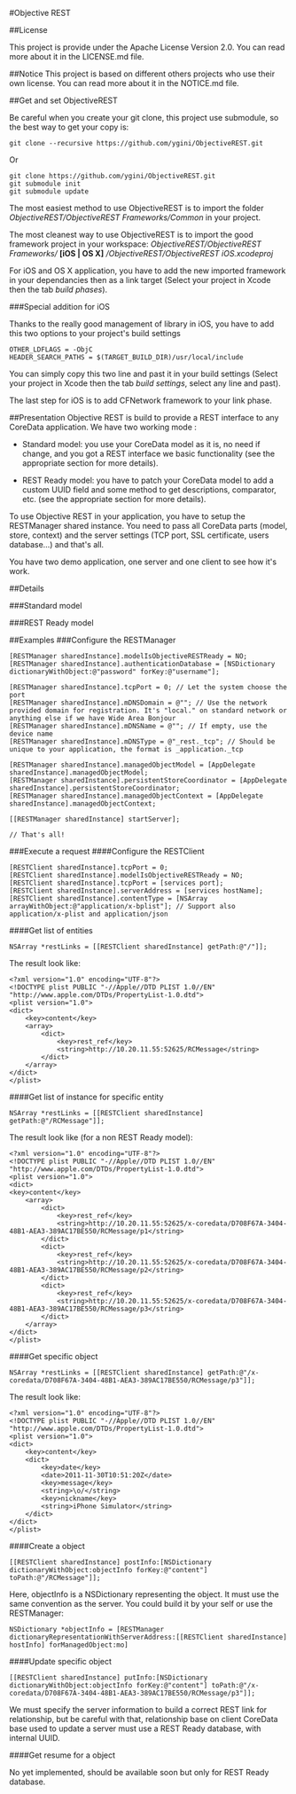 #Objective REST

##License

This project is provide under the Apache License Version 2.0. You can read more about it in the LICENSE.md file.

##Notice
This project is based on different others projects who use their own license. You can read more about it in the NOTICE.md file.

##Get and set ObjectiveREST

Be careful when you create your git clone, this project use submodule, so the best way to get your copy is:

    git clone --recursive https://github.com/ygini/ObjectiveREST.git

Or

    git clone https://github.com/ygini/ObjectiveREST.git
    git submodule init
    git submodule update

The most easiest method to use ObjectiveREST is to import the folder *ObjectiveREST/ObjectiveREST Frameworks/Common* in your project.

The most cleanest way to use ObjectiveREST is to import the good framework project in your workspace: *ObjectiveREST/ObjectiveREST Frameworks/* **[iOS | OS X]** */ObjectiveREST/ObjectiveREST iOS.xcodeproj*

For iOS and OS X application, you have to add the new imported framework in your dependancies then as a link target (Select your project in Xcode then the tab *build phases*).

###Special addition for iOS

Thanks to the really good management of library in iOS, you have to add this two options to your project's build settings

	OTHER_LDFLAGS = -ObjC
	HEADER_SEARCH_PATHS = $(TARGET_BUILD_DIR)/usr/local/include

You can simply copy this two line and past it in your build settings (Select your project in Xcode then the tab *build settings*, select any line and past).

The last step for iOS is to add CFNetwork framework to your link phase.

##Presentation
Objective REST is build to provide a REST interface to any CoreData application. We have two working mode :

* Standard model: you use your CoreData model as it is, no need if change, and you got a REST interface we basic functionality (see the appropriate section for more details).

* REST Ready model: you have to patch your CoreData model to add a custom UUID field and some method to get descriptions, comparator, etc. (see the appropriate section for more details).

To use Objective REST in your application, you have to setup the RESTManager shared instance. You need to pass all CoreData parts (model, store, context) and the server settings (TCP port, SSL certificate, users database…) and that's all. 

You have two demo application, one server and one client to see how it's work.

##Details

###Standard model

###REST Ready model

##Examples
###Configure the RESTManager

    [RESTManager sharedInstance].modelIsObjectiveRESTReady = NO;
    [RESTManager sharedInstance].authenticationDatabase = [NSDictionary dictionaryWithObject:@"password" forKey:@"username"];
    
    [RESTManager sharedInstance].tcpPort = 0; // Let the system choose the port
    [RESTManager sharedInstance].mDNSDomain = @""; // Use the network provided domain for registration. It's "local." on standard network or anything else if we have Wide Area Bonjour
    [RESTManager sharedInstance].mDNSName = @""; // If empty, use the device name
    [RESTManager sharedInstance].mDNSType = @"_rest._tcp"; // Should be unique to your application, the format is _application._tcp
    
    [RESTManager sharedInstance].managedObjectModel = [AppDelegate sharedInstance].managedObjectModel;
    [RESTManager sharedInstance].persistentStoreCoordinator = [AppDelegate sharedInstance].persistentStoreCoordinator;
    [RESTManager sharedInstance].managedObjectContext = [AppDelegate sharedInstance].managedObjectContext;
    
    [[RESTManager sharedInstance] startServer];
    
    // That's all!

###Execute a request
####Configure the RESTClient

    [RESTClient sharedInstance].tcpPort = 0;
    [RESTClient sharedInstance].modelIsObjectiveRESTReady = NO;
    [RESTClient sharedInstance].tcpPort = [services port];
    [RESTClient sharedInstance].serverAddress = [services hostName];
    [RESTClient sharedInstance].contentType = [NSArray arrayWithObject:@"application/x-bplist"]; // Support also application/x-plist and application/json

####Get list of entities

    NSArray *restLinks = [[RESTClient sharedInstance] getPath:@"/"]];

The result look like:

    <?xml version="1.0" encoding="UTF-8"?>
    <!DOCTYPE plist PUBLIC "-//Apple//DTD PLIST 1.0//EN" "http://www.apple.com/DTDs/PropertyList-1.0.dtd">
    <plist version="1.0">
    <dict>
    	<key>content</key>
    	<array>
    		<dict>
    			<key>rest_ref</key>
    			<string>http://10.20.11.55:52625/RCMessage</string>
    		</dict>
    	</array>
    </dict>
    </plist>

####Get list of instance for specific entity

    NSArray *restLinks = [[RESTClient sharedInstance] getPath:@"/RCMessage"]];

The result look like (for a non REST Ready model):

    <?xml version="1.0" encoding="UTF-8"?>
    <!DOCTYPE plist PUBLIC "-//Apple//DTD PLIST 1.0//EN" "http://www.apple.com/DTDs/PropertyList-1.0.dtd">
    <plist version="1.0">
    <dict>
    <key>content</key>
    	<array>
    		<dict>
    			<key>rest_ref</key>
    			<string>http://10.20.11.55:52625/x-coredata/D708F67A-3404-48B1-AEA3-389AC17BE550/RCMessage/p1</string>
    		</dict>
    		<dict>
    			<key>rest_ref</key>
    			<string>http://10.20.11.55:52625/x-coredata/D708F67A-3404-48B1-AEA3-389AC17BE550/RCMessage/p2</string>
    		</dict>
    		<dict>
    			<key>rest_ref</key>
    			<string>http://10.20.11.55:52625/x-coredata/D708F67A-3404-48B1-AEA3-389AC17BE550/RCMessage/p3</string>
    		</dict>
    	</array>
    </dict>
    </plist>


####Get specific object

    NSArray *restLinks = [[RESTClient sharedInstance] getPath:@"/x-coredata/D708F67A-3404-48B1-AEA3-389AC17BE550/RCMessage/p3"]];

The result look like:

    <?xml version="1.0" encoding="UTF-8"?>
    <!DOCTYPE plist PUBLIC "-//Apple//DTD PLIST 1.0//EN" "http://www.apple.com/DTDs/PropertyList-1.0.dtd">
    <plist version="1.0">
    <dict>
        <key>content</key>
    	<dict>
    		<key>date</key>
    		<date>2011-11-30T10:51:20Z</date>
    		<key>message</key>
    		<string>\o/</string>
    		<key>nickname</key>
    		<string>iPhone Simulator</string>
    	</dict>
    </dict>
    </plist>

####Create a object

    [[RESTClient sharedInstance] postInfo:[NSDictionary dictionaryWithObject:objectInfo forKey:@"content"] toPath:@"/RCMessage"]];

Here, objectInfo is a NSDictionary representing the object. It must use the same convention as the server. You could build it by your self or use the RESTManager:

    NSDictionary *objectInfo = [RESTManager dictionaryRepresentationWithServerAddress:[[RESTClient sharedInstance] hostInfo] forManagedObject:mo]

####Update specific object

    [[RESTClient sharedInstance] putInfo:[NSDictionary dictionaryWithObject:objectInfo forKey:@"content"] toPath:@"/x-coredata/D708F67A-3404-48B1-AEA3-389AC17BE550/RCMessage/p3"]];
    
We must specify the server information to build a correct REST link for relationship, but be careful with that, relationship base on client CoreData base used to update a server must use a REST Ready database, with internal UUID.

####Get resume for a object

No yet implemented, should be available soon but only for REST Ready database.
